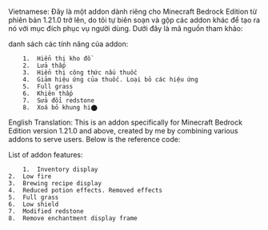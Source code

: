 Vietnamese: 
Đây là một addon dành riêng cho Minecraft Bedrock Edition từ phiên bản 1.21.0 trở lên, do tôi tự biên soạn và gộp các addon khác để tạo ra nó với mục đích phục vụ người dùng. Dưới đây là mã nguồn tham khảo:

danh sách các tính năng của addon:  

        1.  Hiển thị kho đồ  
        2.  Lửa thấp  
        3.  Hiển thị công thức nấu thuốc  
        4.  Giảm hiệu ứng của thuốc. Loại bỏ các hiệu ứng  
        5.  Full grass  
        6.  Khiên thấp  
        7.  Sửa đổi redstone  
        8.  Xoá bỏ khung hi​⬤

English Translation: 
This is an addon specifically for Minecraft Bedrock Edition version 1.21.0 and above, created by me by combining various addons to serve users. Below is the reference code:

List of addon features:

        1.	Inventory display
	2.	Low fire
	3.	Brewing recipe display
	4.	Reduced potion effects. Removed effects
	5.	Full grass
	6.	Low shield
	7.	Modified redstone
	8.	Remove enchantment display frame
